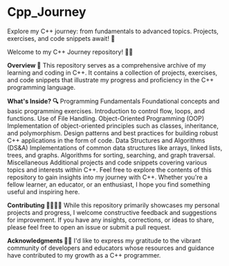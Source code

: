 # Cpp_Journey
Explore my C++ journey: from fundamentals to advanced topics. Projects, exercises, and code snippets await! 🚀

Welcome to my C++ Journey repository! 👋🏻

**Overview 🌟**
This repository serves as a comprehensive archive of my learning and coding in C++. It contains a collection of projects, exercises, and code snippets that illustrate my progress and proficiency in the C++ programming language.

**What's Inside? 🔍**
Programming Fundamentals
Foundational concepts and basic programming exercises.
Introduction to control flow, loops, and functions.
Use of File Handling.
Object-Oriented Programming (OOP)
Implementation of object-oriented principles such as classes, inheritance, and polymorphism.
Design patterns and best practices for building robust C++ applications in the form of code.
Data Structures and Algorithms (DS&A)
Implementations of common data structures like arrays, linked lists, trees, and graphs.
Algorithms for sorting, searching, and graph traversal.
Miscellaneous
Additional projects and code snippets covering various topics and interests within C++.
Feel free to explore the contents of this repository to gain insights into my journey with C++. Whether you're a fellow learner, an educator, or an enthusiast, I hope you find something useful and inspiring here.

**Contributing 🫱🏻‍🫲🏻**
While this repository primarily showcases my personal projects and progress, I welcome constructive feedback and suggestions for improvement. If you have any insights, corrections, or ideas to share, please feel free to open an issue or submit a pull request.

**Acknowledgments 🙏🏻**
I'd like to express my gratitude to the vibrant community of developers and educators whose resources and guidance have contributed to my growth as a C++ programmer.
